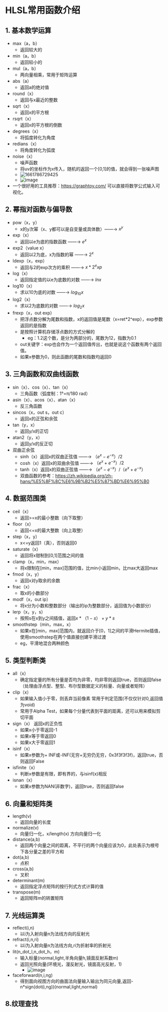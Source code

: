 # HLSL常用函数介绍

## 1. 基本数学运算
* max（a，b）    
  * 返回较大的
* min（a，b）    
  * 返回较小的
* mul（a，b）    
  * 两向量相乘，常用于矩阵运算
* abs（a）    
  * 返回a的绝对值
* round（x）     
  * 返回与x最近的整数
* sqrt（x）     
  * 返回x的平方根
* rsqrt（x）    
  * 返回x的平方根的倒数
* degrees（x）    
  * 将弧度转化为角度
* redians（x）    
  * 将角度转化为弧度
* noise（x）    
  * 噪声函数
  * 将uv的坐标作为x传入，随机的返回一个[0,1]的值，就会得到一张噪声图
  * ![1661786729425](https://user-images.githubusercontent.com/74708198/187236931-2035794c-9bc3-4ac1-acac-ea69e376a74e.png)
  * ![image](https://user-images.githubusercontent.com/74708198/187237011-9fd86ca1-2d75-4bec-a66f-18a569b728e4.png)
* 一个很好用的工具推荐：https://graphtoy.com/ 可以直接将数学公式输入可视化。


## 2. 幂指对函数与偏导数
* pow（x，y）     
  * x的y次幂（x、y都可以是自变量或具体数）——→ $x^y$
* exp（x）    
  * 返回以e为底的指数函数 ——→ $e^x$
* exp2（value x）    
  * 返回以2为底，x为指数的幂 ——→ $2^x$
* ldexp（x，exp）    
  * 返回与2的exp次方的乘积 ——→ $x*2^exp$
* log（x）    
  * 返回指定值的以e为底数的对数 ——→ $lnx$
* log10（x）    
  * 求以10为底的对数 ——→ $log_{10}x$
* log2（x）    
  * 求以2为底数的对数 ——→ $log_{2}x$
* frexp（x，out exp）    
  * 把浮点数分解为尾数和指数，x的返回值是尾数（x=ret*2^exp），exp参数返回的是指数
  * 是按照计算机存储浮点数的方式分解的
    * eg：1.2这个数，是分为两部分的，尾数为12，指数为0.1
  * out关键字：exp也会作为一个返回值传出，也就是说这个函数有两个返回值。
  * 如果x参数为0，则此函数的尾数和指数均返回0

## 3. 三角函数和双曲线函数
* sin（x）、cos（x）、tan（x）    
  * 三角函数（弧度制：1°=π/180 rad）
* asin（x）、acos（x）、atan（x）    
  * 反三角函数
* sincos（x，out s，out c）    
  * 返回x的正弦和余弦
* tan（y，x）    
  * 返回y/x的正切
* atan2（y，x）    
  * 返回y/x的反正切
* 双曲正余弦
  * sinh（x）返回x的双曲正弦值 ——→ $（e^{x}-e^{-x}）/2$
  * cosh（x）返回x的双曲余弦值 ——→ $（e^{x}+e^{-x}）/2$
  * tanh（x）返回x的双曲正弦值 ——→ $（e^{x}-e^{-x}）/（e^{x}+e^{-x}）$
  * 双曲函数的参考：https://zh.wikipedia.org/zh-hans/%E5%8F%8C%E6%9B%B2%E5%87%BD%E6%95%B0

## 4. 数据范围类
* ceil（x）    
  * 返回>=x的最小整数（向下取整）
* floor（x）
  * 返回<=x的最大整数（向上取整）
* step（x，y）    
  * x<=y返回1（真），否则返回0
* saturate（x）    
  * 返回将x钳制到[0,1]范围之间的值
* clamp（x，min，max）    
  * 将x限制在[min，max]范围的值，比min小返回min，比max大返回max
* fmod（x，y）    
  * 返回x对y取余的余数
* frac（x）    
  * 取x的小数部分
* modf（x，out ip）    
  * 将x分为小数和整数部分（输出的ip为整数部分，返回值为小数部分）
* lerp（x，y，s）
  * 按照s在x到y之间插值，返回$x*（1-s）+y*s$
* smoothstep（min，max，x）    
  * 如果x在[min，max]范围内，就返回介于[0，1]之间的平滑Hermite插值，使用smoothstep在两个值直接创建平滑过渡
  * eg，平滑地混合两种颜色

## 5. 类型判断类
* all（x）    
  * 确定指定量的所有分量是否均为非零，均非零则返回true，否则返回false（处理由浮点型、整型、布尔型数据定义的标量、向量或者矩阵）  
* clip（x）    
  * 如果输入值小于零，则丢弃当前像素 常用于判定范围(不仅仅针对0,返回值为void)
  * 常用于Alpha  Test，如果每个分量代表到平面的距离，还可以用来模拟剪切平面
* sign（x）    返回x的正负性 
  * 如果x小于零返回-1
  * 如果x等于零返回0
  * 如果x大于零返回1
* isinf（x）    
  * 如果x参数为+ INF或-INF(无穷+无穷仍无穷，0x3f3f3f3f)，返回true，否则返回False
* isfinite（x）    
  * 判断x参数是有限，即有界的，与isinf(x)相反
* isnan（x）    
  * 如果x参数为NAN(非数字)，返回true，否则返回false

## 6. 向量和矩阵类
* length(v)     
  * 返回向量的长度
* normalize(v)     
  * 向量归一化，x/length(x)    方向向量归一化
* distance(a,b)     
  * 返回两个向量之间的距离，不平行的两个向量应该为0，此处表示为根号下各分量之差的平方和
* dot(a,b)    
  * 点积
* cross(a,b)    
  * 叉积
* determinant(m)     
  * 返回指定浮点矩阵的按行列式方式计算的值
* transpose(m)     
  * 返回矩阵m的转置矩阵

## 7. 光线运算类
* reflect(i,n)     
  * 以i为入射向量n为法线方向的反射光
* refract(i,n,ri)     
  * 以i为入射向量n为法线方向,ri为折射率的折射光
* lit(n_dot_l,n_dot_h，m)     
  * 输入标量(normal,light,半角向量h,镜面反射系数m) 
  * 返回光照向量(环境光，漫反射光，镜面高光反射，1)
    * ![image](https://user-images.githubusercontent.com/74708198/187241640-621cbd5d-4283-43d6-b7ea-ed40daea9889.png)
* faceforward(n,i,ng)     
  * 得到面向视图方向的曲面法向量输入输出为同元向量,返回-n*sign(dot(i,ng))(normal,light,normal)
## 8.纹理查找

  

